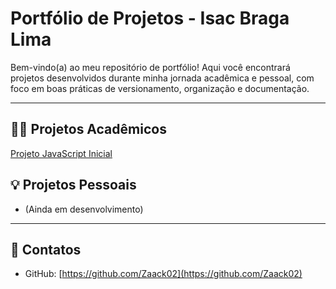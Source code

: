 # Portfólio de Projetos - Isac Braga Lima

Bem-vindo(a) ao meu repositório de portfólio! Aqui você encontrará projetos desenvolvidos durante minha jornada acadêmica e pessoal, com foco em boas práticas de versionamento, organização e documentação.

---

## 👨‍💻 Projetos Acadêmicos

[Projeto JavaScript Inicial](./academicos/academicos/projeto-js-inicial/script.js)
## 💡 Projetos Pessoais

- (Ainda em desenvolvimento)

---

## 🔗 Contatos

- GitHub: [https://github.com/Zaack02](https://github.com/Zaack02)
